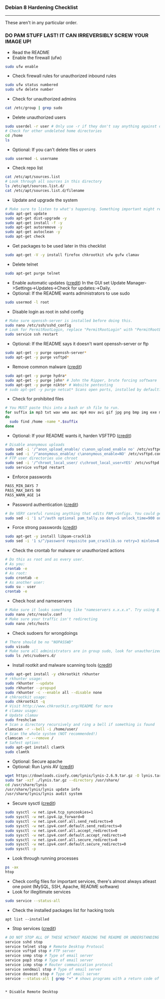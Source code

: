### Debian 8 Hardening Checklist
<hr />
These aren't in any particular order. <br />

### DO PAM STUFF LAST! IT CAN IRREVERSIBLY SCREW YOUR IMAGE UP!

* Read the README
* Enable the firewall (ufw)
```bash
sudo ufw enable
```
* Check firewall rules for unauthorized inbound rules
```bash
sudo ufw status numbered
sudo ufw delete number
```
* Check for unauthorized admins 
```bash
cat /etc/group | grep sudo
```
* Delete unauthorized users
```bash
sudo userdel -r user # Only use -r if they don't say anything against deleting the user and their files.
# Check for other undeleted home directories
cd /home
ls
```
* Optional: If you can't delete files or users
```bash
sudo usermod -L username
```
* Check repo list
```bash
cat /etc/apt/sources.list
# Look through all sources in this directory
ls /etc/apt/sources.list.d/
cat /etc/apt/sources.list.d/filename
```
* Update and upgrade the system
```bash
# Make sure to listen to what's happening. Something important might require your verification.
sudo apt-get update
sudo apt-get dist-upgrade -y
sudo apt-get install -f -y
sudo apt-get autoremove -y
sudo apt-get autoclean -y
sudo apt-get check
```
* Get packages to be used later in this checklist
```bash
sudo apt-get -V -y install firefox chkrootkit ufw gufw clamav
```
* Delete telnet
```bash
sudo apt-get purge telnet
```
* Enable automatic updates ([credit](https://github.com/Forty-Bot/linux-checklist))
In the GUI set Update Manager->Settings->Updates->Check for updates:->Daily.
* Optional: If the README wants administrators to use sudo
```bash
sudo usermod -l root
```
* Disable login as root in sshd config
```bash
# Make sure openssh-server is installed before doing this.
sudo nano /etc/ssh/sshd_config
# Look for PermitRootLogin, replace "PermitRootLogin" with "PermitRootLogin no" without quotes
sudo service ssh restart
```
* Optional: If the README says it doesn't want openssh-server or ftp
```bash
sudo apt-get -y purge openssh-server* 
sudo apt-get -y purge vsftpd*
```
* Remove common malware ([credit](https://github.com/bstrauch24/cyberpatriot))
```bash
sudo apt-get -y purge hydra*
sudo apt-get -y purge john* # John the Ripper, brute forcing software
sudo apt-get -y purge nikto* # Website pentesting
# sudo apt-get -y purge netcat* Scans open ports, installed by default?
```
* Check for prohibited files
```bash
# You MUST paste this into a bash or sh file to run.
for suffix in mp3 txt wav wma aac mp4 mov avi gif jpg png bmp img exe msi bat sh
do
  sudo find /home -name *.$suffix
done
```
* Optional: If your README wants it, harden VSFTPD ([credit](https://github.com/bstrauch24/cyberpatriot))
```bash
# Disable anonymous uploads
sudo sed -i '/^anon_upload_enable/ c\anon_upload_enable no' /etc/vsftpd.conf
sudo sed -i '/^anonymous_enable/ c\anonymous_enable=NO' /etc/vsftpd.conf
# FTP user directories use chroot
sudo sed -i '/^chroot_local_user/ c\chroot_local_user=YES' /etc/vsftpd.conf
sudo service vsftpd restart
```
* Enforce passwords
```bash
PASS_MIN_DAYS 7
PASS_MAX_DAYS 90
PASS_WARN_AGE 14
```
* Password authentication ([credit](https://github.com/bstrauch24/cyberpatriot))
```bash
# Be VERY careful running anything that edits PAM configs. You could get locked out of everything!
sudo sed -i '1 s/^/auth optional pam_tally.so deny=5 unlock_time=900 onerr=fail audit even_deny_root_account silent\n/' /etc/pam.d/common-auth
```
* Force strong passwords ([credit](https://github.com/bstrauch24/cyberpatriot))
```bash
sudo apt-get -y install libpam-cracklib
sudo sed -i '1 s/^/password requisite pam_cracklib.so retry=3 minlen=8 difok=3 reject_username minclass=3 maxrepeat=2 dcredit=1 ucredit=1 lcredit=1 ocredit=1\n/' /etc/pam.d/common-password
```
* Check the crontab for malware or unauthorized actions
```bash
# Do this as root and as every user.
# As you:
crontab -e
# As root:
sudo crontab -e
# As another user:
sudo su - user
crontab -e
```
* Check host and nameservers
```bash
# Make sure it looks something like "nameservers x.x.x.x". Try using 8.8.8.8
sudo nano /etc/resolv.conf
# Make sure your traffic isn't redirecting
sudo nano /etc/hosts
```
* Check sudoers for wrongdoings
```bash
# There should be no "NOPASSWD"
sudo visudo
# Make sure all administrators are in group sudo, look for unauthorized users
sudo ls /etc/sudoers.d/
```
* Install rootkit and malware scanning tools ([credit](https://github.com/VBQL/CyberPatriotScripts))
```bash
sudo apt-get install -y chkrootkit rkhunter
# rkhunter usage:
sudo rkhunter --update
sudo rkhunter --propupd
sudo rkhunter -c --enable all --disable none
# chkrootkit usage:
sudo chkrootkit -q
# Visit http://www.chkrootkit.org/README for more
# clamav usage:
# Update clamav
sudo freshclam
# Scan a directory recursively and ring a bell if something is found
clamscan -r --bell -i /home/user/
# Scan the whole system (NOT recommended!)
clamscan -r --remove /
# Safest option:
sudo apt-get install clamtk
sudo clamtk
```
* Optional: Secure apache
* Optional: Run Lynis AV ([credit](https://github.com/VBQL/CyberPatriotScripts))
```bash
wget https://downloads.cisofy.com/lynis/lynis-2.6.9.tar.gz -O lynis.tar.gz
sudo tar -xzf ./lynis.tar.gz --directory /usr/share/
cd /usr/share/lynis
/usr/share/lynis/lynis update info
/usr/share/lynis/lynis audit system
```
* Secure sysctl ([credit](https://github.com/VBQL/CyberPatriotScripts))
```bash
sudo sysctl -w net.ipv4.tcp_syncookies=1
sudo sysctl -w net.ipv4.ip_forward=0
sudo sysctl -w net.ipv4.conf.all.send_redirects=0
sudo sysctl -w net.ipv4.conf.default.send_redirects=0
sudo sysctl -w net.ipv4.conf.all.accept_redirects=0
sudo sysctl -w net.ipv4.conf.default.accept_redirects=0
sudo sysctl -w net.ipv4.conf.all.secure_redirects=0
sudo sysctl -w net.ipv4.conf.default.secure_redirects=0
sudo sysctl -p
```
* Look through running processes
```bash
ps -ax
htop
```
* Check config files for important services, there's almost always atleast one point (MySQL, SSH, Apache, README software)
* Look for illegitimate services
```bash
sudo service --status-all
```
* Check the installed packages list for hacking tools
```
apt list --installed
```
* Stop services ([credit](https://github.com/Graystripe17/UbuntuNotes))
```bash
# DO NOT STOP ALL OF THESE WITHOUT READING THE README OR UNDERSTANDING WHAT YOU'RE ABOUT TO DO!
service sshd stop
service telnet stop # Remote Desktop Protocol
service vsftpd stop # FTP server
service snmp stop # Type of email server
service pop3 stop # Type of email server
service icmp stop # Router communication protocol
service sendmail stop # Type of email server
service dovecot stop # Type of email server
service --status-all | grep "+" # shows programs with a return code of 0 (C/C++ users will understand), which is non-native programs


* Disable Remote Desktop
```
